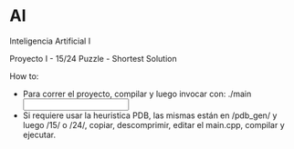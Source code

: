 AI
==

Inteligencia Artificial I

Proyecto I - 15/24 Puzzle - Shortest Solution

How to:
* Para correr el proyecto, compilar y luego invocar con:
./main <input>
* Si requiere usar la heuristica PDB, las mismas están en
/pdb_gen/ y luego /15/ o /24/, copiar, descomprimir, editar el main.cpp,
compilar y ejecutar.
